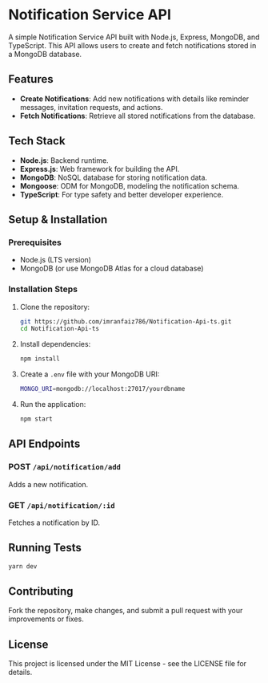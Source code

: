 # Notification Service API

A simple Notification Service API built with Node.js, Express, MongoDB, and TypeScript. This API allows users to create and fetch notifications stored in a MongoDB database.

## Features

- **Create Notifications**: Add new notifications with details like reminder messages, invitation requests, and actions.
- **Fetch Notifications**: Retrieve all stored notifications from the database.

## Tech Stack

- **Node.js**: Backend runtime.
- **Express.js**: Web framework for building the API.
- **MongoDB**: NoSQL database for storing notification data.
- **Mongoose**: ODM for MongoDB, modeling the notification schema.
- **TypeScript**: For type safety and better developer experience.

## Setup & Installation

### Prerequisites

- Node.js (LTS version)
- MongoDB (or use MongoDB Atlas for a cloud database)

### Installation Steps

1. Clone the repository:
    ```bash
    git https://github.com/imranfaiz786/Notification-Api-ts.git
    cd Notification-Api-ts
    ```

2. Install dependencies:
    ```bash
    npm install
    ```

3. Create a `.env` file with your MongoDB URI:
    ```bash
    MONGO_URI=mongodb://localhost:27017/yourdbname
    ```

4. Run the application:
    ```bash
    npm start
    ```

## API Endpoints

### POST `/api/notification/add`

Adds a new notification.

### GET `/api/notification/:id`

Fetches a notification by ID.

## Running Tests

```bash
yarn dev
```

## Contributing

Fork the repository, make changes, and submit a pull request with your improvements or fixes.

## License

This project is licensed under the MIT License - see the LICENSE file for details.